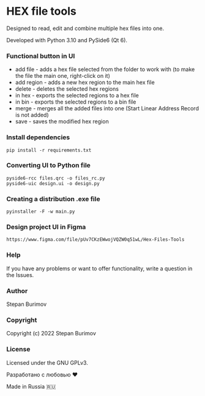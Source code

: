 # HEX file tools

Designed to read, edit and combine multiple hex files into one.

Developed with Python 3.10 and PySide6 (Qt 6).

### Functional button in UI

* add file - adds a hex file selected from the folder to work with
  (to make the file the main one, right-click on it)
* add region - adds a new hex region to the main hex file
* delete - deletes the selected hex regions
* in hex - exports the selected regions to a hex file
* in bin - exports the selected regions to a bin file
* merge - merges all the added files into one (Start Linear Address Record is not added)
* save - saves the modified hex region

### Install dependencies
```
pip install -r requirements.txt
```

### Converting UI to Python file
```
pyside6-rcc files.qrc -o files_rc.py
pyside6-uic design.ui -o design.py
```

### Creating a distribution .exe file
```
pyinstaller -F -w main.py
```

### Design project UI in Figma
```
https://www.figma.com/file/pUv7CKzEWwojVQZW0q51wL/Hex-Files-Tools
```

### Help
If you have any problems or want to offer functionality, write a question in the Issues.

### Author

Stepan Burimov

### Copyright

Copyright (c) 2022 Stepan Burimov

### License

Licensed under the GNU GPLv3.


Разработано с любовью ❤️

Made in Russia 🇷🇺

